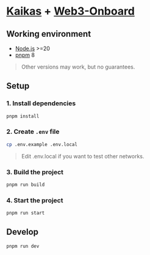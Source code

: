 # [Kaikas](https://docs.kaikas.io) + [Web3-Onboard](https://onboard.blocknative.com)

## Working environment

- [Node.js](https://nodejs.org) >=20
- [pnpm](https://pnpm.io/installation#using-corepack) 8

> Other versions may work, but no guarantees.

## Setup

### 1. Install dependencies

```bash
pnpm install
```

### 2. Create `.env` file

```bash
cp .env.example .env.local
```

> Edit .env.local if you want to test other networks.

### 3. Build the project

```bash
pnpm run build
```

### 4. Start the project

```bash
pnpm run start
```

## Develop

```bash
pnpm run dev
```
